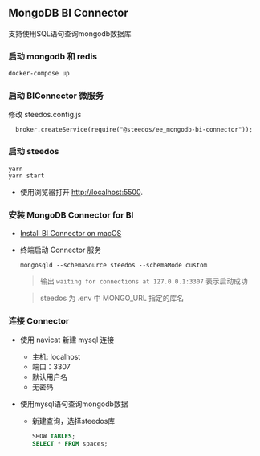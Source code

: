 <!--
 * @Author: sunhaolin@hotoa.com
 * @Date: 2022-07-21 15:57:56
 * @LastEditors: sunhaolin@hotoa.com
 * @LastEditTime: 2022-07-27 17:01:55
 * @Description: 
-->

## MongoDB BI Connector

支持使用SQL语句查询mongodb数据库

### 启动 mongodb 和 redis 

```bash
docker-compose up
```

### 启动 BIConnector 微服务

修改 steedos.config.js
```
  broker.createService(require("@steedos/ee_mongodb-bi-connector"));
```

### 启动 steedos

```bash
yarn
yarn start
```

- 使用浏览器打开 [http://localhost:5500](http://localhost:5500).

### 安装 MongoDB Connector for BI

- [Install BI Connector on macOS](https://www.mongodb.com/docs/bi-connector/current/tutorial/install-bi-connector-macos/)

- 终端启动 Connector 服务
  
  ```
  mongosqld --schemaSource steedos --schemaMode custom
  ```
  > 输出 `waiting for connections at 127.0.0.1:3307` 表示启动成功
  
  > steedos 为 .env 中 MONGO_URL 指定的库名

### 连接 Connector

- 使用 navicat 新建 mysql 连接
  - 主机: localhost
  - 端口：3307
  - 默认用户名
  - 无密码
  
- 使用mysql语句查询mongodb数据
  - 新建查询，选择steedos库
    ```sql
    SHOW TABLES;
    SELECT * FROM spaces;
    ```
